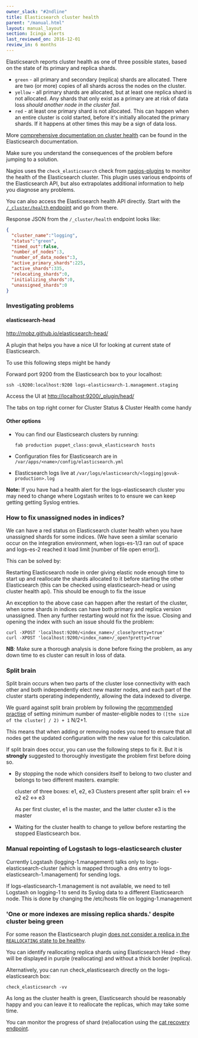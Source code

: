 ```yaml
---
owner_slack: "#2ndline"
title: Elasticsearch cluster health
parent: "/manual.html"
layout: manual_layout
section: Icinga alerts
last_reviewed_on: 2016-12-01
review_in: 6 months
---
```


Elasticsearch reports cluster health as one of three possible states, based on
the state of its primary and replica shards.

- `green` - all primary and secondary (replica) shards are allocated. There are
  two (or more) copies of all shards across the nodes on the cluster.
- `yellow` - all primary shards are allocated, but at least one replica shard
  is not allocated. Any shards that only exist as a primary are at risk of data
  loss _should another node in the cluster fail_.
- `red` - at least one primary shard is not allocated. This can happen when an
  entire cluster is cold started, before it's initially allocated the primary
  shards. If it happens at other times this may be a sign of data loss.

More [comprehensive documentation on cluster health][docs]
can be found in the Elasticsearch documentation.

Make sure you understand the consequences of the problem before jumping to a
solution.

[docs]: https://www.elastic.co/guide/en/elasticsearch/guide/current/_cluster_health.html

Nagios uses the `check_elasticsearch` check from
[nagios-plugins](https://github.com/alphagov/nagios-plugins/) to
monitor the health of the Elasticsearch cluster. This plugin uses various
endpoints of the Elasticsearch API, but also extrapolates additional information
to help you diagnose any problems.

You can also access the Elasticsearch health API directly. Start with the
[`/_cluster/health` endpoint][cluster-health-endpoint] and go from there.

[cluster-health-endpoint]: http://www.elasticsearch.org/guide/en/elasticsearch/reference/current/cluster-health.html

Response JSON from the `/_cluster/health` endpoint looks like:

```json
{
  "cluster_name":"logging",
  "status":"green",
  "timed_out":false,
  "number_of_nodes":3,
  "number_of_data_nodes":3,
  "active_primary_shards":225,
  "active_shards":335,
  "relocating_shards":0,
  "initializing_shards":0,
  "unassigned_shards":0
}
```

### Investigating problems

#### elasticsearch-head

<http://mobz.github.io/elasticsearch-head/>

A plugin that helps you have a nice UI for looking at current state of Elasticsearch.

To use this following steps might be handy

Forward port 9200 from the Elasticsearch box to your localhost:

```
ssh -L9200:localhost:9200 logs-elasticsearch-1.management.staging
```

Access the UI at <http://localhost:9200/_plugin/head/>

The tabs on top right corner for Cluster Status & Cluster Health
come handy

#### Other options

- You can find our Elasticsearch clusters by running:

  ```
  fab production puppet_class:govuk_elasticsearch hosts
  ```

- Configuration files for Elasticsearch are in `/var/apps/<name>/config/elasticsearch.yml`

- Elasticsearch logs live at `/var/logs/elasticsearch/<logging|govuk-production>.log`

**Note:** If you have had a health alert for the logs-elasticsearch
cluster you may need to change where Logstash writes to to ensure we can
keep getting getting Syslog entries.

### How to fix unassigned nodes in indices?

We can have a red status on Elasticsearch cluster health when you have
unassigned shards for some indices. (We have seen a similar scenario
occur on the integration environment, when logs-es-1/3 ran out of space
and logs-es-2 reached it load limit \[number of file open error\]).

This can be solved by:

Restarting Elasticsearch node in order giving elastic node enough time
to start up and reallocate the shards allocated to it before starting
the other Elasticsearch (this can be checked using elasticsearch-head or
using cluster health api). This should be enough to fix the issue

An exception to the above case can happen after the restart of the
cluster, when some shards in indices can have both primary and replica
version unassigned. Then any further restarting would not fix the issue.
Closing and opening the index with such an issue should fix the problem:

```
curl -XPOST 'localhost:9200/<index_name>/_close?pretty=true'
curl -XPOST 'localhost:9200/<index_name>/_open?pretty=true'
```

**NB**: Make sure a thorough analysis is done before fixing the problem,
as any down time to es cluster can result in loss of data.

### Split brain

Split brain occurs when two parts of the cluster lose connectivity with each
other and both independently elect new master nodes, and each part of the
cluster starts operating independently, allowing the data indexed to diverge.

We guard against split brain problem by following the
[recommended practise][blog]
of setting minimum number of master-eligible nodes to `([the size of the cluster] / 2) + 1` N/2+1.

This means that when adding or removing nodes you need to ensure that all
nodes get the updated configuration with the new value for this calculation.

If split brain does occur, you can use the following steps to fix it. But it is
**strongly** suggested to thoroughly investigate the problem first before
doing so.

- By stopping the node which considers itself to belong to two cluster
  and belongs to two different masters. example:

    cluster of three boxes: e1, e2, e3
    Clusters present after split brain:
      e1 <-> e2
      e2 <-> e3

    As per first cluster, e1 is the master, and the latter cluster e3 is the master

- Waiting for the cluster health to change to yellow before restarting
  the stopped Elasticsearch box.

[blog]: http://asquera.de/opensource/2012/11/25/elasticsearch-pre-flight-checklist/#avoiding-split-brain

### Manual repointing of Logstash to logs-elasticsearch cluster

Currently Logstash (logging-1.management) talks only to
logs-elasticsearch-cluster (which is mapped through a dns entry to
logs-elasticsearch-1.management) for sending logs.

If logs-elasticsearch-1.management is not available, we need to tell
Logstash on logging-1 to send its Syslog data to a different
Elasticsearch node. This is done by changing the /etc/hosts file on
logging-1.management

### 'One or more indexes are missing replica shards.' despite cluster being green

For some reason the Elasticsearch plugin [does not consider a replica in the
`REALLOCATING` state to be
healthy](https://github.com/alphagov/nagios-plugins/blob/6534386f658ce573a8b65e0f9147f61b1b0fe964/plugins/command/check_elasticsearch.py#L453).

You can identify reallocating replica shards using Elasticsearch Head - they
will be displayed in purple (reallocating) and without a thick border (replica).

Alternatively, you can run check_elasticsearch directly on the
logs-elasticsearch box:

```
check_elasticsearch -vv
```

As long as the cluster health is green, Elasticsearch should be reasonably happy
and you can leave it to reallocate the replicas, which may take some time.

You can monitor the progress of shard (re)allocation using the [cat recovery
endpoint](https://www.elastic.co/guide/en/elasticsearch/reference/current/cat-recovery.html).
